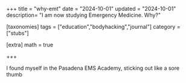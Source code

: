 +++
title = "why-emt"
date = "2024-10-01"
updated = "2024-10-01"
description= "I am now studying Emergency Medicine. Why?"

[taxonomies]
tags = ["education","bodyhacking","journal"]
category = ["stubs"]

[extra]
math = true

+++

I found myself in the Pasadena EMS Academy, sticking out like a sore thumb